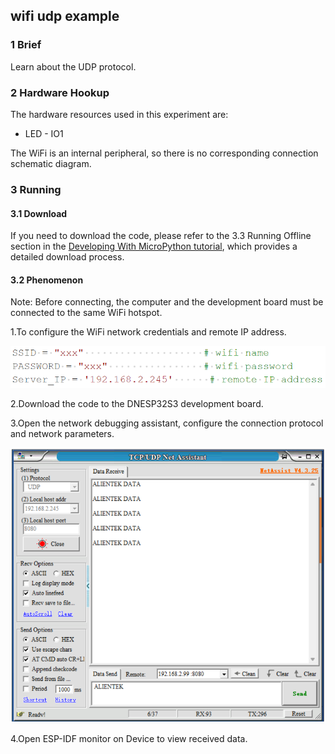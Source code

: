 ## wifi udp example

### 1 Brief

Learn about the UDP protocol.

### 2 Hardware Hookup

The hardware resources used in this experiment are:

- LED - IO1

The WiFi is an internal peripheral, so there is no corresponding connection schematic diagram.

### 3 Running

#### 3.1 Download

If you need to download the code, please refer to the 3.3 Running Offline section in the [Developing With MicroPython tutorial](../../../../1_docs/Developing_With_MicroPython.md), which provides a detailed download process.

#### 3.2 Phenomenon

Note: Before connecting, the computer and the development board must be connected to the same WiFi hotspot.

1.To configure the WiFi network credentials and remote IP address.

![](../../../../1_docs/3_figures/examples/wifi_udp/05_udp_config_mpy.png)

2.Download the code to the DNESP32S3 development board.

3.Open the network debugging assistant, configure the connection protocol and network parameters. 

![](../../../../1_docs/3_figures/examples/wifi_udp/01_udp_config.png)

4.Open ESP-IDF monitor on Device to view received data.